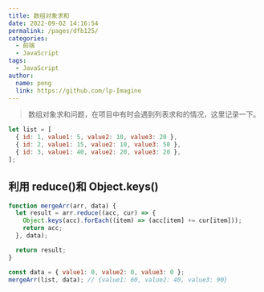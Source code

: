 ```yaml
---
title: 数组对象求和
date: 2022-09-02 14:16:54
permalink: /pages/dfb125/
categories:
  - 前端
  - JavaScript
tags:
  - JavaScript
author:
  name: peng
  link: https://github.com/lp-Imagine
---
```


> 数组对象求和问题，在项目中有时会遇到列表求和的情况，这里记录一下。

```javascript
let list = [
  { id: 1, value1: 5, value2: 10, value3: 20 },
  { id: 2, value1: 15, value2: 10, value3: 50 },
  { id: 3, value1: 40, value2: 20, value3: 20 },
];
```

## 利用 reduce()和 Object.keys()

```javascript
function mergeArr(arr, data) {
  let result = arr.reduce((acc, cur) => {
    Object.keys(acc).forEach((item) => (acc[item] += cur[item]));
    return acc;
  }, data);

  return result;
}

const data = { value1: 0, value2: 0, value3: 0 };
mergeArr(list, data); // {value1: 60, value2: 40, value3: 90}
```
